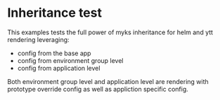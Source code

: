 # Inheritance test

This examples tests the full power of myks inheritance for helm and ytt rendering leveraging:

- config from the base app
- config from environment group level
- config from application level

Both environment group level and application level are rendering with prototype override config as well as appliction specific config.
